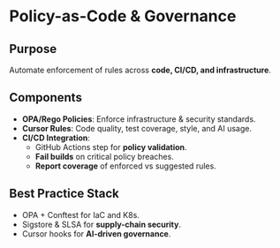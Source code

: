 # Policy-as-Code & Governance

## Purpose
Automate enforcement of rules across **code, CI/CD, and infrastructure**.

## Components
- **OPA/Rego Policies**: Enforce infrastructure & security standards.
- **Cursor Rules**: Code quality, test coverage, style, and AI usage.
- **CI/CD Integration**:
  - GitHub Actions step for **policy validation**.
  - **Fail builds** on critical policy breaches.
  - **Report coverage** of enforced vs suggested rules.

## Best Practice Stack
- OPA + Conftest for IaC and K8s.
- Sigstore & SLSA for **supply-chain security**.
- Cursor hooks for **AI-driven governance**.
